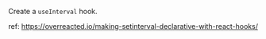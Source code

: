 Create a `useInterval` hook.

ref: https://overreacted.io/making-setinterval-declarative-with-react-hooks/
